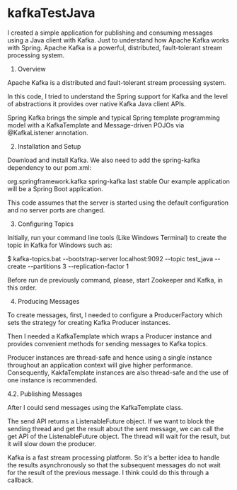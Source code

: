 # kafkaTestJava
I created a simple application for publishing and consuming messages using a Java client with Kafka. Just to understand how Apache Kafka works with Spring.  Apache Kafka is a powerful, distributed, fault-tolerant stream processing system.

1. Overview

Apache Kafka is a distributed and fault-tolerant stream processing system.

In this code, I tried to understand the Spring support for Kafka and the level of abstractions it provides over native Kafka Java client APIs.

Spring Kafka brings the simple and typical Spring template programming model with a KafkaTemplate and Message-driven POJOs via @KafkaListener annotation.

2. Installation and Setup

Download and install Kafka.
We also need to add the spring-kafka dependency to our pom.xml:

<dependency>
    <groupId>org.springframework.kafka</groupId>
    <artifactId>spring-kafka</artifactId>
    <version>last stable</version>
</dependency>
Our example application will be a Spring Boot application.

This code assumes that the server is started using the default configuration and no server ports are changed.

3. Configuring Topics

Initially, run your command line tools (Like Windows Terminal) to create the topic in Kafka for Windows such as:

$ kafka-topics.bat --bootstrap-server localhost:9092 --topic test_java --create --partitions 3 --replication-factor 1

Before run de previously command, please, start Zookeeper and Kafka, in this order.


4. Producing Messages

To create messages, first, I needed to configure a ProducerFactory which sets the strategy for creating Kafka Producer instances.

Then I needed a KafkaTemplate which wraps a Producer instance and provides convenient methods for sending messages to Kafka topics.

Producer instances are thread-safe and hence using a single instance throughout an application context will give higher performance. Consequently, KakfaTemplate instances are also thread-safe and the use of one instance is recommended.

4.2. Publishing Messages

After I could send messages using the KafkaTemplate class.

The send API returns a ListenableFuture object. If we want to block the sending thread and get the result about the sent message, we can call the get API of the ListenableFuture object. The thread will wait for the result, but it will slow down the producer.

Kafka is a fast stream processing platform. So it's a better idea to handle the results asynchronously so that the subsequent messages do not wait for the result of the previous message. I think could do this through a callback.
